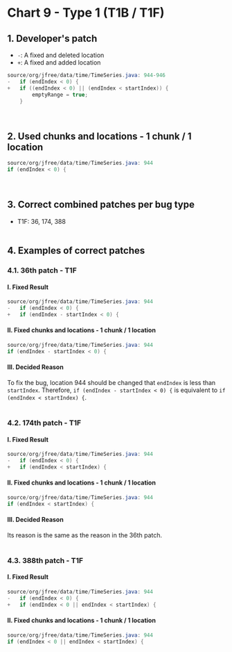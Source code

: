 # Chart 9 - Type 1 (T1B / T1F)

## 1. Developer's patch
* `-`: A fixed and deleted location
* `+`: A fixed and added location
```java
source/org/jfree/data/time/TimeSeries.java: 944-946
-   if (endIndex < 0) {
+   if ((endIndex < 0) || (endIndex < startIndex)) {
        emptyRange = true;
    }
```
<br>

## 2. Used chunks and locations - 1 chunk / 1 location
```java
source/org/jfree/data/time/TimeSeries.java: 944
if (endIndex < 0) {
```
<br>

## 3. Correct combined patches per bug type
* T1F: 36, 174, 388
<br><br>

## 4. Examples of correct patches
### 4.1. 36th patch - T1F
#### I. Fixed Result
```java
source/org/jfree/data/time/TimeSeries.java: 944
-   if (endIndex < 0) {
+   if (endIndex - startIndex < 0) {
```

#### II. Fixed chunks and locations - 1 chunk / 1 location
```java
source/org/jfree/data/time/TimeSeries.java: 944
if (endIndex - startIndex < 0) {
```

#### III. Decided Reason
To fix the bug, location 944 should be changed that ```endIndex``` is less than ```startIndex```. Therefore, ```if (endIndex - startIndex < 0) {``` is equivalent to ```if (endIndex < startIndex) {```.
<br><br>

### 4.2. 174th patch - T1F
#### I. Fixed Result
```java
source/org/jfree/data/time/TimeSeries.java: 944
-   if (endIndex < 0) {
+   if (endIndex < startIndex) {
```

#### II. Fixed chunks and locations - 1 chunk / 1 location
```java
source/org/jfree/data/time/TimeSeries.java: 944
if (endIndex < startIndex) {
```

#### III. Decided Reason
Its reason is the same as the reason in the 36th patch.
<br><br>

### 4.3. 388th patch - T1F
#### I. Fixed Result
```java
source/org/jfree/data/time/TimeSeries.java: 944
-   if (endIndex < 0) {
+   if (endIndex < 0 || endIndex < startIndex) {
```

#### II. Fixed chunks and locations - 1 chunk / 1 location
```java
source/org/jfree/data/time/TimeSeries.java: 944
if (endIndex < 0 || endIndex < startIndex) {
```
<br><br>